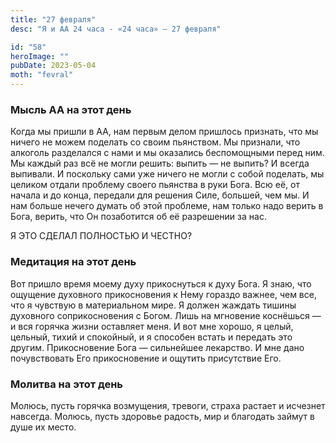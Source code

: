 ```yaml
---
title: "27 февраля"
desc: "Я и АА 24 часа - «24 часа» — 27 февраля"

id: "58"
heroImage: ""
pubDate: 2023-05-04
moth: "fevral"
---
```


### Мысль АА на этот день

Когда мы пришли в АА, нам первым делом пришлось признать, что мы ничего не
можем поделать со своим пьянством. Мы признали, что алкоголь разделался с нами
и мы оказались беспомощными перед ним. Мы каждый раз всё не могли решить:
выпить — не выпить? И всегда выпивали. И поскольку сами уже ничего не могли с
собой поделать, мы целиком отдали проблему своего пьянства в руки Бога. Всю
её, от начала и до конца, передали для решения Силе, большей, чем мы. И нам
больше нечего думать об этой проблеме, нам только надо верить в Бога, верить,
что Он позаботится об её разрешении за нас.

Я ЭТО СДЕЛАЛ ПОЛНОСТЬЮ И ЧЕСТНО?

### Медитация на этот день

Вот пришло время моему духу прикоснуться к духу Бога. Я знаю, что ощущение
духовного прикосновения к Нему гораздо важнее, чем все, что я чувствую в
материальном мире. Я должен жаждать тишины духовного соприкосновения с Богом.
Лишь на мгновение коснёшься — и вся горячка жизни оставляет меня. И вот мне
хорошо, я целый, цельный, тихий и спокойный, и я способен встать и передать
это другим. Прикосновение Бога — сильнейшее лекарство. И мне дано
почувствовать Его прикосновение и ощутить присутствие Его.

### Молитва на этот день

Молюсь, пусть горячка возмущения, тревоги, страха растает и исчезнет навсегда.
Молюсь, пусть здоровье радость, мир и благодать займут в душе их место.
